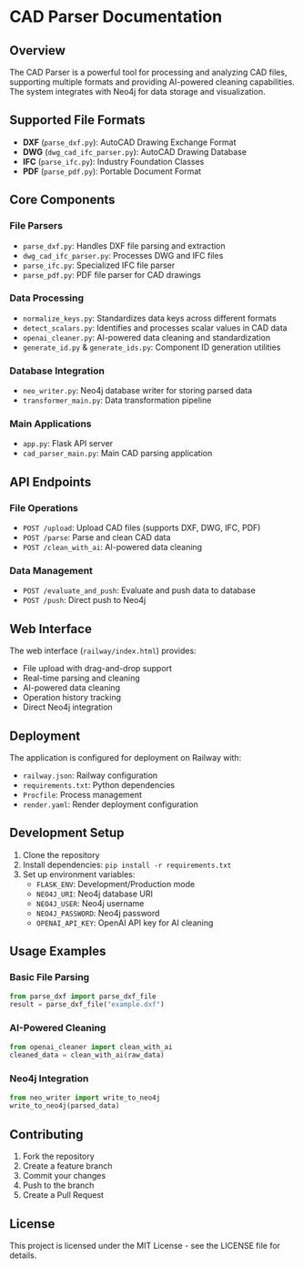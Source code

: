 # CAD Parser Documentation

## Overview
The CAD Parser is a powerful tool for processing and analyzing CAD files, supporting multiple formats and providing AI-powered cleaning capabilities. The system integrates with Neo4j for data storage and visualization.

## Supported File Formats
- **DXF** (`parse_dxf.py`): AutoCAD Drawing Exchange Format
- **DWG** (`dwg_cad_ifc_parser.py`): AutoCAD Drawing Database
- **IFC** (`parse_ifc.py`): Industry Foundation Classes
- **PDF** (`parse_pdf.py`): Portable Document Format

## Core Components

### File Parsers
- `parse_dxf.py`: Handles DXF file parsing and extraction
- `dwg_cad_ifc_parser.py`: Processes DWG and IFC files
- `parse_ifc.py`: Specialized IFC file parser
- `parse_pdf.py`: PDF file parser for CAD drawings

### Data Processing
- `normalize_keys.py`: Standardizes data keys across different formats
- `detect_scalars.py`: Identifies and processes scalar values in CAD data
- `openai_cleaner.py`: AI-powered data cleaning and standardization
- `generate_id.py` & `generate_ids.py`: Component ID generation utilities

### Database Integration
- `neo_writer.py`: Neo4j database writer for storing parsed data
- `transformer_main.py`: Data transformation pipeline

### Main Applications
- `app.py`: Flask API server
- `cad_parser_main.py`: Main CAD parsing application

## API Endpoints

### File Operations
- `POST /upload`: Upload CAD files (supports DXF, DWG, IFC, PDF)
- `POST /parse`: Parse and clean CAD data
- `POST /clean_with_ai`: AI-powered data cleaning

### Data Management
- `POST /evaluate_and_push`: Evaluate and push data to database
- `POST /push`: Direct push to Neo4j

## Web Interface
The web interface (`railway/index.html`) provides:
- File upload with drag-and-drop support
- Real-time parsing and cleaning
- AI-powered data cleaning
- Operation history tracking
- Direct Neo4j integration

## Deployment
The application is configured for deployment on Railway with:
- `railway.json`: Railway configuration
- `requirements.txt`: Python dependencies
- `Procfile`: Process management
- `render.yaml`: Render deployment configuration

## Development Setup
1. Clone the repository
2. Install dependencies: `pip install -r requirements.txt`
3. Set up environment variables:
   - `FLASK_ENV`: Development/Production mode
   - `NEO4J_URI`: Neo4j database URI
   - `NEO4J_USER`: Neo4j username
   - `NEO4J_PASSWORD`: Neo4j password
   - `OPENAI_API_KEY`: OpenAI API key for AI cleaning

## Usage Examples

### Basic File Parsing
```python
from parse_dxf import parse_dxf_file
result = parse_dxf_file("example.dxf")
```

### AI-Powered Cleaning
```python
from openai_cleaner import clean_with_ai
cleaned_data = clean_with_ai(raw_data)
```

### Neo4j Integration
```python
from neo_writer import write_to_neo4j
write_to_neo4j(parsed_data)
```

## Contributing
1. Fork the repository
2. Create a feature branch
3. Commit your changes
4. Push to the branch
5. Create a Pull Request

## License
This project is licensed under the MIT License - see the LICENSE file for details. 